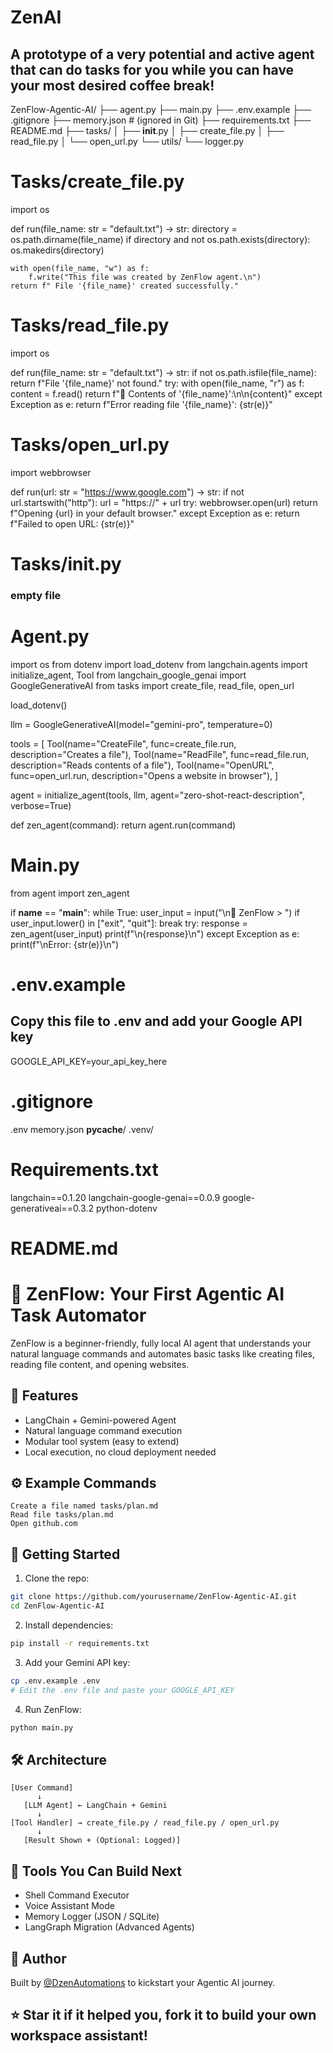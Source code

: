 # ZenAI
## A prototype of a very potential and active agent that can do tasks for you while you can have your most desired coffee break!

ZenFlow-Agentic-AI/
├── agent.py
├── main.py
├── .env.example
├── .gitignore
├── memory.json  # (ignored in Git)
├── requirements.txt
├── README.md
├── tasks/
│   ├── __init__.py
│   ├── create_file.py
│   ├── read_file.py
│   └── open_url.py
└── utils/
    └── logger.py

# Tasks/create_file.py
import os

def run(file_name: str = "default.txt") -> str:
    directory = os.path.dirname(file_name)
    if directory and not os.path.exists(directory):
        os.makedirs(directory)

    with open(file_name, "w") as f:
        f.write("This file was created by ZenFlow agent.\n")
    return f" File '{file_name}' created successfully."

# Tasks/read_file.py
import os

def run(file_name: str = "default.txt") -> str:
    if not os.path.isfile(file_name):
        return f"File '{file_name}' not found."
    try:
        with open(file_name, "r") as f:
            content = f.read()
        return f"📄 Contents of '{file_name}':\n\n{content}"
    except Exception as e:
        return f"Error reading file '{file_name}': {str(e)}"

# Tasks/open_url.py
import webbrowser

def run(url: str = "https://www.google.com") -> str:
    if not url.startswith("http"):
        url = "https://" + url
    try:
        webbrowser.open(url)
        return f"Opening {url} in your default browser."
    except Exception as e:
        return f"Failed to open URL: {str(e)}"

# Tasks/__init__.py
### empty file

# Agent.py
import os
from dotenv import load_dotenv
from langchain.agents import initialize_agent, Tool
from langchain_google_genai import GoogleGenerativeAI
from tasks import create_file, read_file, open_url

load_dotenv()

llm = GoogleGenerativeAI(model="gemini-pro", temperature=0)

tools = [
    Tool(name="CreateFile", func=create_file.run, description="Creates a file"),
    Tool(name="ReadFile", func=read_file.run, description="Reads contents of a file"),
    Tool(name="OpenURL", func=open_url.run, description="Opens a website in browser"),
]

agent = initialize_agent(tools, llm, agent="zero-shot-react-description", verbose=True)

def zen_agent(command):
    return agent.run(command)

# Main.py
from agent import zen_agent

if __name__ == "__main__":
    while True:
        user_input = input("\n🤖 ZenFlow > ")
        if user_input.lower() in ["exit", "quit"]:
            break
        try:
            response = zen_agent(user_input)
            print(f"\n{response}\n")
        except Exception as e:
            print(f"\nError: {str(e)}\n")

# .env.example 
## Copy this file to .env and add your Google API key
GOOGLE_API_KEY=your_api_key_here

# .gitignore
.env
memory.json
__pycache__/
.venv/

# Requirements.txt
langchain==0.1.20
langchain-google-genai==0.0.9
google-generativeai==0.3.2
python-dotenv

# README.md 
# 🤖 ZenFlow: Your First Agentic AI Task Automator

ZenFlow is a beginner-friendly, fully local AI agent that understands your natural language commands and automates basic tasks like creating files, reading file content, and opening websites.

## 🌟 Features
- LangChain + Gemini-powered Agent
- Natural language command execution
- Modular tool system (easy to extend)
- Local execution, no cloud deployment needed

## ⚙️ Example Commands
```
Create a file named tasks/plan.md
Read file tasks/plan.md
Open github.com
```

## 🚀 Getting Started
1. Clone the repo:
```bash
git clone https://github.com/yourusername/ZenFlow-Agentic-AI.git
cd ZenFlow-Agentic-AI
```

2. Install dependencies:
```bash
pip install -r requirements.txt
```

3. Add your Gemini API key:
```bash
cp .env.example .env
# Edit the .env file and paste your GOOGLE_API_KEY
```

4. Run ZenFlow:
```bash
python main.py
```

## 🛠️ Architecture
```
[User Command]
      ↓
   [LLM Agent] ← LangChain + Gemini
      ↓
[Tool Handler] → create_file.py / read_file.py / open_url.py
      ↓
   [Result Shown + (Optional: Logged)]
```

## 📁 Tools You Can Build Next
- Shell Command Executor
- Voice Assistant Mode
- Memory Logger (JSON / SQLite)
- LangGraph Migration (Advanced Agents)

## 🧠 Author
Built by [@DzenAutomations](https://linkedin.com/in/https://www.linkedin.com/in/debbhowmik/) to kickstart your Agentic AI journey.

## ⭐ Star it if it helped you, fork it to build your own workspace assistant!
